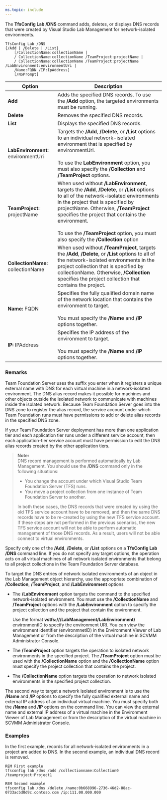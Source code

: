 ```yaml
---
ms.topic: include
---
```


The **TfsConfig Lab /DNS** command adds, deletes, or displays DNS records that were created by Visual Studio Lab Management for network-isolated environments.

	TfsConfig Lab /DNS 
	{/Add | /Delete | /List}
	    [/CollectionName:collectionName |
	    / CollectionName:collectionName /TeamProject:projectName |
	    / CollectionName:collectionName /TeamProject:projectName /LabEnvironment:environmentUri |
	    /Name:FQDN /IP:IpAddress]
	    [/NoPrompt]


|Option|Description|
|---|---|
|**Add**|Adds the specified DNS records. To use the **/Add** option, the targeted environments must be running.|
|**Delete**|Removes the specified DNS records.|
|**List**|Displays the specified DNS records.|
|**LabEnvironment:** environmentUri|Targets the **/Add**, **/Delete**, or **/List** options to an individual network-isolated environment that is specified by environmentUri.<br /><br />To use the **LabEnvironment** option, you must also specify the **/Collection** and **/TeamProject** options.|
|**TeamProject:** projectName|When used without **/LabEnvironment**, targets the **/Add**, **/Delete**, or **/List** options to all of the network-isolated environments in the project that is specified by projectName. Otherwise, **/TeamProject** specifies the project that contains the environment.<br /><br />To use the **/TeamProject** option, you must also specify the **/Collection** option|
|**CollectionName:** collectionName|When used without **/TeamProject**, targets the **/Add**, **/Delete**, or **/List** options to all of the network-isolated environments in the project collection that is specified by collectionName. Otherwise, **/Collection** specifies the project collection that contains the project.|
|**Name:** FQDN|Specifies the fully qualified domain name of the network location that contains the environment to target.<br /><br />You must specify the **/Name** and **/IP** options together.|
|**IP:** IPAddress|Specifies the IP address of the environment to target.<br /><br />You must specify the **/Name** and **/IP** options together.|

### Remarks

Team Foundation Server uses the suffix you enter when it registers a unique external name with DNS for each virtual machine in a network-isolated environment.
The DNS alias record makes it possible for machines and other objects outside the isolated network to communicate with machines inside the isolated network.
Because Team Foundation Server goes into the DNS zone to register the alias record, the service account under which Team Foundation runs must have permissions to add or delete alias records in the specified DNS zone.

If your Team Foundation Server deployment has more than one application tier and each application tier runs under a different service account,
then each application-tier service account must have permission to edit the DNS alias records created by the other application tiers.

>**Note:**  
>DNS record management is performed automatically by Lab Management. You should use the **/DNS** command only in the following situations:
>
>-   You change the account under which Visual Studio Team Foundation Server (TFS) runs.
>-   You move a project collection from one instance of Team Foundation Server to another.
>
>In both these cases, the DNS records that were created by using the old TFS service account have to be removed, and then the same DNS records have to be re-created by using the new TFS service account. If these steps are not performed in the previous scenarios, the new TFS service account will not be able to perform automatic management of those DNS records. As a result, users will not be able connect to virtual environments.

Specify only one of the **/Add**, **/Delete**, or **/List** options on a **TfsConfig Lab /DNS** command line. If you do not specify any target options, the operation acts on all virtual machines of all network isolated environments that belong to all project collections in the Team Foundation Server database.

To target the DNS entries of network isolated environments of an object in the Lab Management object hierarchy, use the appropriate combination of **/Collection**, **/TeamProject**, and **/LabEnvironment** options

-   The **/LabEnvironment** option targets the command to the specified network-isolated environment. You must use the **/CollectionName** and **/TeamProject** options with the **/LabEnvironment** option to specify the project collection and the project that contain the environment.

    Use the format **vstfs:///LabManagement/LabEnvironment/** environmentID to specify the environment URI. You can view the environment identifier (environmnetID) in the Environment Viewer of Lab Management or from the description of the virtual machine in SCVMM Administrator Console.

-   The **/TeamProject** option targets the operation to isolated network environments in the specified project. The **/TeamProject** option must be used with the **/CollectionName** option and the **/CollectionName** option must specify the project collection that contains the project.

-   The **/CollectionName** option targets the operation to network isolated environments in the specified project collection.

The second way to target a network isolated environment is to use the **/Name** and **/IP** options to specify the fully qualified external name and external IP address of an individual virtual machine. You must specify both the **/Name** and **/IP** options on the command line. You can view the external name and external IP address of a virtual machine in the Environment Viewer of Lab Management or from the description of the virtual machine in SCVMM Administrator Console.

### Examples

In the first example, records for all network-isolated environments in a project are added to DNS. In the second example, an individual DNS record is removed.

    REM First example
    tfsconfig lab /dns /add /collectionname:Collection0 /teamproject:Project1

    REM Second example
    tfsconfig lab /dns /delete /name:0b668996-2736-46d2-88ac-0733acbd0d9c.contoso.com /ip:111.00.000.000
